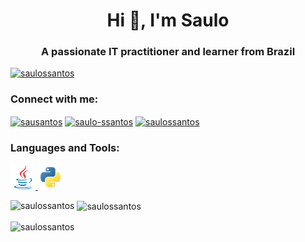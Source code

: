 <h1 align="center">Hi 👋, I'm Saulo</h1>
<h3 align="center">A passionate IT practitioner and learner from Brazil</h3>

<p align="left"> <a href="https://github.com/ryo-ma/github-profile-trophy"><img src="https://github-profile-trophy.vercel.app/?username=saulossantos&column=-1&theme=discord&no-bg=true" alt="saulossantos" /></a> </p>

<h3 align="left">Connect with me:</h3>
<p align="left">
<a href="https://twitter.com/sausantos" target="blank"><img align="center" src="https://raw.githubusercontent.com/rahuldkjain/github-profile-readme-generator/master/src/images/icons/Social/twitter.svg" alt="sausantos" height="30" width="40" /></a>
<a href="https://linkedin.com/in/saulo-ssantos" target="blank"><img align="center" src="https://raw.githubusercontent.com/rahuldkjain/github-profile-readme-generator/master/src/images/icons/Social/linked-in-alt.svg" alt="saulo-ssantos" height="30" width="40" /></a>
<a href="https://instagram.com/saulossantos" target="blank"><img align="center" src="https://raw.githubusercontent.com/rahuldkjain/github-profile-readme-generator/master/src/images/icons/Social/instagram.svg" alt="saulossantos" height="30" width="40" /></a>
</p>

<h3 align="left">Languages and Tools:</h3>
<p align="left"> <a href="https://www.java.com" target="_blank" rel="noreferrer"> <img src="https://raw.githubusercontent.com/devicons/devicon/master/icons/java/java-original.svg" alt="java" width="40" height="40"/> </a> <a href="https://www.python.org" target="_blank" rel="noreferrer"> <img src="https://raw.githubusercontent.com/devicons/devicon/master/icons/python/python-original.svg" alt="python" width="40" height="40"/> </a> </p>

<p><img align="left" src="https://github-readme-stats.vercel.app/api/top-langs?username=saulossantos&show_icons=true&locale=en&layout=compact" alt="saulossantos" /></p>

<p>&nbsp;<img align="center" src="https://github-readme-stats.vercel.app/api?username=saulossantos&theme=dark&show_icons=true&locale=en" alt="saulossantos" /></p>

<p><img align="center" src="https://github-readme-streak-stats.herokuapp.com/?user=saulossantos&theme=dark&" alt="saulossantos" /></p>
